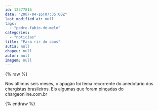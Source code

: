 ```yaml
---
id: 12377816
date: "2007-04-16T07:35:00Z"
last_modified_at: null
tags:
  - "padre-fabio-de-melo"
categories:
  - "noticias"
title: "Para rir do caos"
sutia: null
chapeu: null
autor: null
imagem: null
---
```

{% raw %}
<p><P>Nos últimos seis meses, o apagão foi tema recorrente do anedotário dos chargistas brasileiros. Eis algumas que foram pinçadas do chargeonline.com.br</P> </p>
{% endraw %}